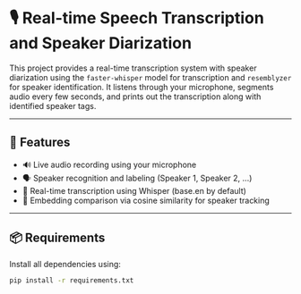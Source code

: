 # 🎙️ Real-time Speech Transcription and Speaker Diarization

This project provides a real-time transcription system with speaker diarization using the `faster-whisper` model for transcription and `resemblyzer` for speaker identification. It listens through your microphone, segments audio every few seconds, and prints out the transcription along with identified speaker tags.

---

## 🧠 Features

- 🔊 Live audio recording using your microphone
- 🗣️ Speaker recognition and labeling (Speaker 1, Speaker 2, ...)
- 📄 Real-time transcription using Whisper (base.en by default)
- 🧠 Embedding comparison via cosine similarity for speaker tracking

---

## 📦 Requirements

Install all dependencies using:

```bash
pip install -r requirements.txt

